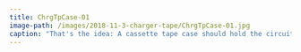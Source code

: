 ```yaml
---
title: ChrgTpCase-01
image-path: /images/2018-11-3-charger-tape/ChrgTpCase-01.jpg
caption: "That's the idea: A cassette tape case should hold the circuit board and the battery to be charged."
---
```

